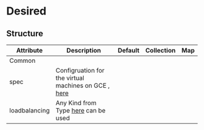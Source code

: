 # Desired 
 

## Structure 
 

| Attribute     | Description                                                          | Default | Collection | Map  |
| ------------- | -------------------------------------------------------------------- | ------- | ---------- | ---  |
| Common        |                                                                      |         |            |      |
| spec          | Configruation for the virtual machines on GCE , [here](Spec/Spec.md) |         |            |      |
| loadbalancing | Any Kind from Type [here](../../../loadbalancing) can be used        |         |            |      |
